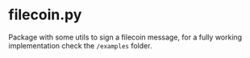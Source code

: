 # filecoin.py

Package with some utils to sign a filecoin message, for a fully working implementation check the `/examples` folder.
